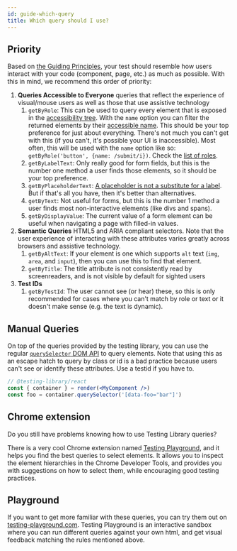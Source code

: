 ```yaml
---
id: guide-which-query
title: Which query should I use?
---
```


## Priority

Based on [the Guiding Principles](guiding-principles.md), your test should
resemble how users interact with your code (component, page, etc.) as much as
possible. With this in mind, we recommend this order of priority:

1. **Queries Accessible to Everyone** queries that reflect the experience of
   visual/mouse users as well as those that use assistive technology
   1. `getByRole`: This can be used to query every element that is exposed in
      the
      [accessibility tree](https://developer.mozilla.org/en-US/docs/Glossary/AOM).
      With the `name` option you can filter the returned elements by their
      [accessible name](https://www.w3.org/TR/accname-1.1/). This should be your
      top preference for just about everything. There's not much you can't get
      with this (if you can't, it's possible your UI is inaccessible). Most
      often, this will be used with the `name` option like so:
      `getByRole('button', {name: /submit/i})`. Check the
      [list of roles](https://developer.mozilla.org/en-US/docs/Web/Accessibility/ARIA/ARIA_Techniques#Roles).
   1. `getByLabelText`: Only really good for form fields, but this is the number
      one method a user finds those elements, so it should be your top
      preference.
   1. `getByPlaceholderText`:
      [A placeholder is not a substitute for a label](https://www.nngroup.com/articles/form-design-placeholders/).
      But if that's all you have, then it's better than alternatives.
   1. `getByText`: Not useful for forms, but this is the number 1 method a user
      finds most non-interactive elements (like divs and spans).
   1. `getByDisplayValue`: The current value of a form element can be useful
      when navigating a page with filled-in values.
1. **Semantic Queries** HTML5 and ARIA compliant selectors. Note that the user
   experience of interacting with these attributes varies greatly across
   browsers and assistive technology.
   1. `getByAltText`: If your element is one which supports `alt` text (`img`,
      `area`, and `input`), then you can use this to find that element.
   1. `getByTitle`: The title attribute is not consistently read by
      screenreaders, and is not visible by default for sighted users
1. **Test IDs**
   1. `getByTestId`: The user cannot see (or hear) these, so this is only
      recommended for cases where you can't match by role or text or it doesn't
      make sense (e.g. the text is dynamic).

## Manual Queries

On top of the queries provided by the testing library, you can use the regular
[`querySelector` DOM API](https://developer.mozilla.org/en-US/docs/Web/API/Document/querySelector)
to query elements. Note that using this as an escape hatch to query by class or
id is a bad practice because users can't see or identify these attributes. Use a
testid if you have to.

```jsx
// @testing-library/react
const { container } = render(<MyComponent />)
const foo = container.querySelector('[data-foo="bar"]')
```

## Chrome extension
Do you still have problems knowing how to use Testing Library queries? 

There is a very cool Chrome extension named [Testing Playground](https://chrome.google.com/webstore/detail/testing-playground/hejbmebodbijjdhflfknehhcgaklhano/related), and it helps you find the best queries to select elements. It allows you to inspect the element hierarchies in the Chrome Developer Tools, and provides you with suggestions on how to select them, while encouraging good testing practices.

## Playground

If you want to get more familiar with these queries, you can try them out on
[testing-playground.com](https://testing-playground.com). Testing Playground is
an interactive sandbox where you can run different queries against your own
html, and get visual feedback matching the rules mentioned above.
